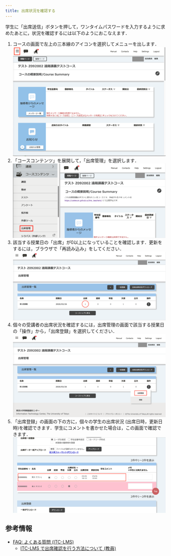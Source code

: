 ```yaml
---
title: 出席状況を確認する
---
```

学生に「出席送信」ボタンを押して，ワンタイムパスワードを入力するように求めたあとに，状況を確認するには以下のようにおこなえます．

1. コースの画面で左上の三本線のアイコンを選択してメニューを出します．
![メニューの表示](cs1.png)
2. 「コースコンテンツ」を展開して，「出席管理」を選択します．
![出席管理の選択](pa1.png)
3. 該当する授業日の「出席」が0以上になっていることを確認します．更新をするには，ブラウザで「再読み込み」をしてください．
![出席状況の確認](va1.png)
4. 個々の受講者の出席状況を確認するには，出席管理の画面で該当する授業日の「操作」から，「出席登録」を選択してください．
![出席登録](va2.png)
5. 「出席登録」の画面の下の方に，個々の学生の出席状況 (出席日時，更新日時)を確認できます．学生にコメントを書かせた場合は，この画面で確認できます．
![出席確認](va3.png)

## 参考情報
* <a href="https://www.ecc.u-tokyo.ac.jp/itc-lms/faq.html">FAQ: よくある質問 (ITC-LMS)</a>
  * <a href="https://www.ecc.u-tokyo.ac.jp/announcement/2014/05/13_1904.html">ITC-LMS で出席確認を行う方法について (教員)</a>
